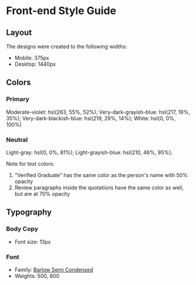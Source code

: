 # Front-end Style Guide

## Layout

The designs were created to the following widths:

- Mobile: 375px
- Desktop: 1440px

## Colors

### Primary

Moderate-violet: hsl(263, 55%, 52%);
Very-dark-grayish-blue: hsl(217, 19%, 35%);
Very-dark-blackish-blue: hsl(219, 29%, 14%);
White: hsl(0, 0%, 100%)

### Neutral

Light-gray: hsl(0, 0%, 81%);
Light-grayish-blue: hsl(210, 46%, 95%);

Note for text colors:

1. "Verified Graduate" has the same color as the person's name with 50% opacity
2. Review paragraphs inside the quotations have the same color as well, but are at 70% opacity

## Typography

### Body Copy

- Font size: 13px

### Font

- Family: [Barlow Semi Condensed](https://fonts.google.com/specimen/Barlow+Semi+Condensed)
- Weights: 500, 600
